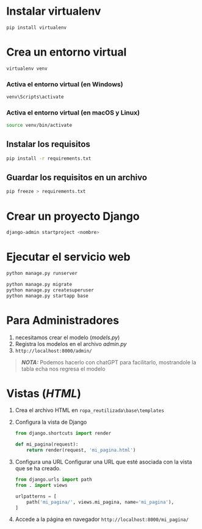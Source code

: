 # Instalar virtualenv
```sh
pip install virtualenv
```

# Crea un entorno virtual
```sh
virtualenv venv
```
### Activa el entorno virtual (en Windows)
```sh
venv\Scripts\activate
```

### Activa el entorno virtual (en macOS y Linux)
```sh
source venv/bin/activate
```

## Instalar los requisitos
```sh
pip install -r requirements.txt
```
## Guardar los requisitos en un archivo 
```sh
pip freeze > requirements.txt
```

# Crear un proyecto Django
```sh
django-admin startproject <nombre>
```
# Ejecutar el servicio web
```sh
python manage.py runserver
```

```sh
python manage.py migrate
python manage.py createsuperuser
python manage.py startapp base
```

# Para Administradores
1. necesitamos crear el modelo (*models.py*)
2. Registra los modelos en el archivo *admin.py*
3. `http://localhost:8000/admin/`
> **_NOTA:_**  Podemos hacerlo con chatGPT para facilitarlo, mostrandole la tabla echa nos regresa el modelo

# Vistas (*HTML*)
1. Crea el archivo HTML en `ropa_reutilizada\base\templates`

2. Configura la vista de Django
    ```python
    from django.shortcuts import render

    def mi_pagina(request):
        return render(request, 'mi_pagina.html')
    ```
3. Configura una URL
Configurar una URL que esté asociada con la vista que se ha creado.

    ```python
    from django.urls import path
    from . import views

    urlpatterns = [
        path('mi_pagina/', views.mi_pagina, name='mi_pagina'),
    ]
    ```

6. Accede a la página en navegador
`http://localhost:8000/mi_pagina/`